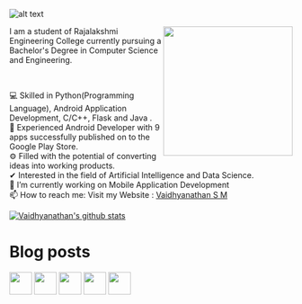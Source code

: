 <!--
**smv1999/smv1999** is a ✨ _special_ ✨ repository because its `README.md` (this file) appears on your GitHub profile.
-->

 ![alt text](https://raw.githubusercontent.com/smv1999/smv1999/master/banner_image.jpg)
 
 <img align='right' src="https://raw.githubusercontent.com/smv1999/smv1999/master/profile_image1.jpg" width="230" />




I am a student of Rajalakshmi Engineering College currently pursuing a Bachelor's Degree in Computer Science and Engineering.

<a href="https://sourcerer.io/smv1999"><img src="https://img.shields.io/badge/HTML-522%20commits-orange.svg" alt=""></a>
<a href="https://sourcerer.io/smv1999"><img src="https://img.shields.io/badge/Python-193%20commits-orange.svg" alt=""></a>
<a href="https://sourcerer.io/smv1999"><img src="https://img.shields.io/badge/C++-55%20commits-orange.svg" alt=""></a>
<a href="https://sourcerer.io/smv1999"><img src="https://img.shields.io/badge/JavaScript-45%20commits-orange.svg" alt=""></a>
<a href="https://sourcerer.io/smv1999"><img src="https://img.shields.io/badge/C-43%20commits-orange.svg" alt=""></a>
<a href="https://sourcerer.io/smv1999"><img src="https://img.shields.io/badge/PHP-29%20commits-orange.svg" alt=""></a>
<a href="https://sourcerer.io/smv1999"><img src="https://img.shields.io/badge/Java-18%20commits-orange.svg" alt=""></a>
<a href="https://sourcerer.io/smv1999"><img src="https://img.shields.io/badge/CSS-12%20commits-orange.svg" alt=""></a>


💻 Skilled in Python(Programming Language), Android Application Development, C/C++, Flask and Java .\
📱 Experienced Android Developer with 9 apps successfully published on to the Google Play Store.\
⚙️ Filled with the potential of converting ideas into working products.\
✔ Interested in the field of Artificial Intelligence and Data Science.\
🔭 I’m currently working on Mobile Application Development\
📫 How to reach me: Visit my Website : <a href="http://vaidhyanathansm.tech/">Vaidhyanathan S M</a>


[![Vaidhyanathan's github stats](https://github-readme-stats.vercel.app/api?username=smv1999&show_icons=true&theme=tokyonight)](https://github.com/smv1999/github-readme-stats)


# Blog posts
<!-- BLOG-POST-LIST:START -->
<!-- BLOG-POST-LIST:END -->


<a href="https://www.linkedin.com/in/vaidhyanathansm/"><img src="https://raw.githubusercontent.com/smv1999/smv1999/master/logos/linkedin.png" width="40" /></a>
<a href="https://github.com/smv1999"><img src="https://raw.githubusercontent.com/smv1999/smv1999/master/logos/github-logo.png" width="40" /></a>
<a href="mailto:vaidhyanathan.sm@gmail.com"><img src="https://raw.githubusercontent.com/smv1999/smv1999/master/logos/google-plus.png" width="40" /></a>
<a href="https://www.instagram.com/vaidhyanathan.sm"><img src="https://raw.githubusercontent.com/smv1999/smv1999/master/logos/instagram.png" width="40" /></a>
<a href="https://play.google.com/store/apps/developer?id=Programmers+Gateway"><img src="https://raw.githubusercontent.com/smv1999/smv1999/master/logos/play-store.png" width="40" /></a>




